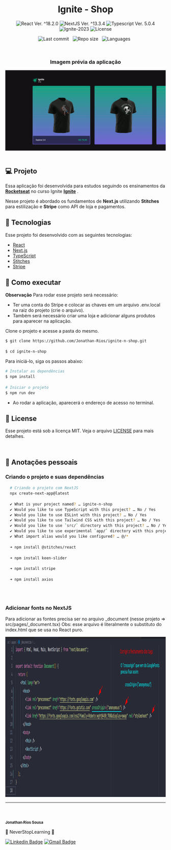 <h1 align="center">Ignite - Shop</h1>

<p align="center">
  <img 
    src="https://img.shields.io/badge/React-%5E18.2.6-blue" 
    alt="React Ver. ^18.2.0"
  />
   <img 
    src="https://img.shields.io/badge/NextJS-%5E13.3.4-black" 
    alt="NextJS Ver. ^13.3.4"
  />
  <img 
    src="https://img.shields.io/badge/Typescript-%5E4.6.4-blue"
    alt="Typescript Ver. 5.0.4" 
  />
  <img
    src="https://img.shields.io/badge/Ignite-2023-green" 
    alt="Ignite-2023"
  />
  <img 
    alt="License"
    src="https://img.shields.io/static/v1?label=license&message=MIT&color=E51C44&labelColor=0A1033"
  />
</p>

<div align="center">

  ![Last commit](https://img.shields.io/github/last-commit/Jonathan-Rios/ignite-n-shop?color=4DA1CD 'Last commit') &nbsp;
  ![Repo size](https://img.shields.io/github/repo-size/Jonathan-Rios/ignite-n-shop?color=4DA1CD 'Repo size') &nbsp;
  ![Languages](https://img.shields.io/github/languages/count/Jonathan-Rios/ignite-n-shop?color=4DA1CD 'Languages') &nbsp;
  
</div>

<br>

<h3 align="center">Imagem prévia da aplicação</h3>

<div align="center">
  <img src=".github/project-preview.gif?style=flat" alt="Cover" >
</div> 
 

<br>

## 💻 Projeto
Essa aplicação foi desenvolvida para estudos seguindo os ensinamentos da **[Rocketseat](https://www.rocketseat.com.br/)** no curso Ignite **[Ignite](https://www.rocketseat.com.br/ignite)** .

Nesse projeto é abordado os fundamentos de **Next.js** utilizando **Stitches** para estilização e **Stripe** como API de loja e pagamentos.


## 🧪 Tecnologias

Esse projeto foi desenvolvido com as seguintes tecnologias:

- [React](https://reactjs.org)
- [Next.js](https://nextjs.org/)
- [TypeScript](https://www.typescriptlang.org/)
- [Stitches](https://stitches.dev/)
- [Stripe](https://stripe.com/br)
 

## 🚀 Como executar

**Observação**
Para rodar esse projeto será necessário:

-  Ter uma conta do Stripe e colocar as chaves em um arquivo .env.local na raiz do projeto (crie o arquivo).
-  Também será necessário criar uma loja e adicionar alguns produtos para aparecer na aplicação.

Clone o projeto e acesse a pasta do mesmo.

```bash
$ git clone https://github.com/Jonathan-Rios/ignite-n-shop.git

$ cd ignite-n-shop
```

Para iniciá-lo, siga os passos abaixo:
```bash
# Instalar as dependências
$ npm install

# Iniciar o projeto
$ npm run dev
```
- Ao rodar a aplicação, aparecerá o endereço de acesso no terminal.
 
## 📝 License

Esse projeto está sob a licença MIT. Veja o arquivo [LICENSE](./LICENSE.md) para mais detalhes.

<br />


## 📓 Anotações pessoais

<h3>Criando o projeto e suas dependências </h3>

```bash
  # Criando o projeto com NextJS
  npx create-next-app@latest

  ✔ What is your project named? … ignite-n-shop
  ✔ Would you like to use TypeScript with this project? … No / Yes
  ✔ Would you like to use ESLint with this project? … No / Yes
  ✔ Would you like to use Tailwind CSS with this project? … No / Yes
  ✔ Would you like to use `src/` directory with this project? … No / Yes
  ✔ Would you like to use experimental `app/` directory with this project? … No / Yes
  ✔ What import alias would you like configured? … @/*

  ➜ npm install @stitches/react

  ➜ npm install keen-slider

  ➜ npm install stripe

  ➜ npm install axios
 
```   
<br />

<h3>Adicionar fonts no NextJS</h3>

Para adicionar as fontes precisa ser no arquivo _document (nesse projeto => src/pages/_document.tsx)
Obs: esse arquivo é literalmente o substituto do index.html que se usa no React puro.

<div align="center">
  <img src=".github/font-import.png?style=flat" alt="Cover" width="1290px" height="502px">
</div> 
 
---
<br />

<a href="https://github.com/Jonathan-Rios">
 <img src="https://github.com/Jonathan-Rios.png" width="100px;" alt="" />
 <br />
 <sub><b>Jonathan Rios Sousa</b></sub></a>

💠 NeverStopLearning 💠

[![Linkedin Badge](https://img.shields.io/badge/-Jonathan-blue?style=flat-square&logo=Linkedin&logoColor=white&link=https://www.linkedin.com/in/jonathan-rios-sousa-19b3431b6/)](https://www.linkedin.com/in/jonathan-rios-sousa-19b3431b6/) 
[![Gmail Badge](https://img.shields.io/badge/-jonathan.riosousa@gmail.com-c14438?style=flat-square&logo=Gmail&logoColor=white&link=mailto:jonathan.riosousa@gmail.com)](mailto:jonathan.riosousa@gmail.com)